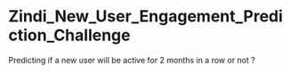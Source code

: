 # Zindi_New_User_Engagement_Prediction_Challenge
Predicting if a new user will be active for 2 months in a row or not ?
